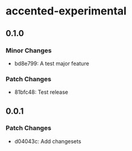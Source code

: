 # accented-experimental

## 0.1.0

### Minor Changes

- bd8e799: A test major feature

### Patch Changes

- 81bfc48: Test release

## 0.0.1

### Patch Changes

- d04043c: Add changesets
